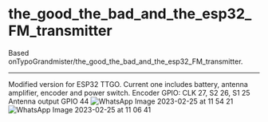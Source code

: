 # the_good_the_bad_and_the_esp32_FM_transmitter
Based onTypoGrandmister/the_good_the_bad_and_the_esp32_FM_transmitter.

---------------

Modified version for ESP32 TTGO. Current one includes battery, antenna amplifier, encoder and power switch. 
Encoder GPIO: CLK 27, S2 26, S1 25 
Antenna output GPIO 44
![WhatsApp Image 2023-02-25 at 11 54 21](https://user-images.githubusercontent.com/59579900/221355733-3156944d-ab84-4cbd-ae7e-fb9cb9db80a7.jpeg)
![WhatsApp Image 2023-02-25 at 11 06 41](https://user-images.githubusercontent.com/59579900/221355739-3fca9427-713b-43f9-98bd-c59dc17cb75d.jpeg)



